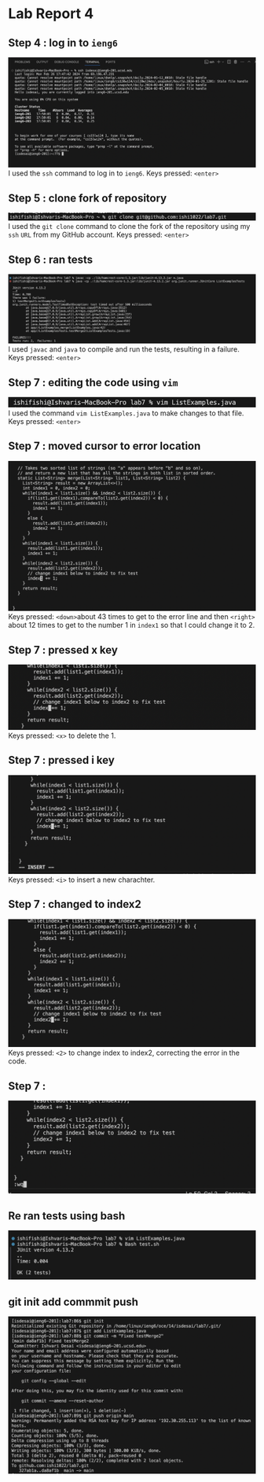 # Lab Report 4
## Step 4 : log in to ```ieng6```
![Image](https://github.com/ishi1022/cse15l-lab-reports/blob/main/log%20in%20ssh.png?raw=true)
I used the ```ssh``` command to log in to ```ieng6```.
Keys pressed: ```<enter>```

## Step 5 : clone fork of repository 
![Image](https://github.com/ishi1022/cse15l-lab-reports/blob/main/git%20clone.png?raw=true)
I used the ```git clone``` command to clone the fork of the repository using my ```ssh``` ```URL``` from my GitHub account.
Keys pressed: ```<enter>```

## Step 6 : ran tests
![Image](https://github.com/ishi1022/cse15l-lab-reports/blob/main/compile.png?raw=true)
I used ```javac``` and ```java``` to compile and run the tests, resulting in a failure.
Keys pressed: ```<enter>```

## Step 7 : editing the code using ```vim```
![Image](https://github.com/ishi1022/cse15l-lab-reports/blob/main/vim%20list%20examples.png?raw=true)
I used the command ```vim ListExamples.java``` to make changes to that file. 
Keys pressed: ```<enter>```

## Step 7 : moved cursor to error location
![Image](https://github.com/ishi1022/cse15l-lab-reports/blob/main/cursor%20on%201.png?raw=true)
Keys pressed: ```<down>```about 43 times to get to the error line and then ```<right>``` about 12 times to get to the number 1 in ```index1``` so that I could change it to 2.

## Step 7 : pressed x key
![Index](https://github.com/ishi1022/cse15l-lab-reports/blob/main/just%20index.png?raw=true)
Keys pressed: ```<x>``` to delete the 1.


## Step 7 : pressed i key
![Image](https://github.com/ishi1022/cse15l-lab-reports/blob/main/insert.png?raw=true)
Keys pressed: ```<i>``` to insert a new charachter.

## Step 7 : changed to index2
![Image](https://github.com/ishi1022/cse15l-lab-reports/blob/main/change%20index%201%20to%202.png?raw=true)
Keys pressed: ```<2>``` to change index to index2, correcting the error in the code.

## Step 7 : 
![Image](https://github.com/ishi1022/cse15l-lab-reports/blob/main/esq%20colon%20wq.png?raw=true)
## Re ran tests using bash 
![Image](https://github.com/ishi1022/cse15l-lab-reports/blob/main/test%20passed.png?raw=true)
## git init add commmit push
![Image](https://github.com/ishi1022/cse15l-lab-reports/blob/main/Git%20init,%20commit,%20push.png?raw=true)

